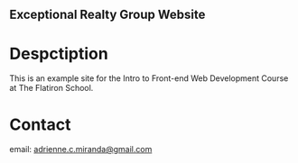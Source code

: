 Exceptional Realty Group Website
----

# Despctiption

This is an example site for the Intro to Front-end Web Development Course at The Flatiron School.

# Contact

email: adrienne.c.miranda@gmail.com